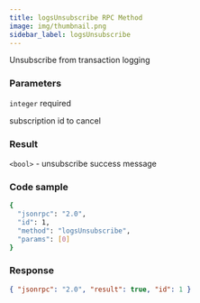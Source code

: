 ```yaml
---
title: logsUnsubscribe RPC Method
image: img/thumbnail.png
sidebar_label: logsUnsubscribe
---
```

Unsubscribe from transaction logging

### Parameters

`integer` required

subscription id to cancel

### Result

`<bool>` - unsubscribe success message

### Code sample

```bash
{
  "jsonrpc": "2.0",
  "id": 1,
  "method": "logsUnsubscribe",
  "params": [0]
}
```


### Response

```json
{ "jsonrpc": "2.0", "result": true, "id": 1 }
```
